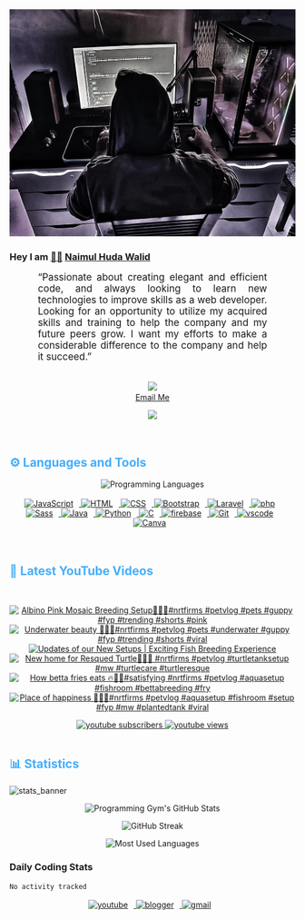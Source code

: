 <!-- ![github_cover_banner](https://www.digitalsolutionservices.com/img/services/web%20development.gif)-->

<div align="center" style="display:block;">
    <img height="400px" width="100%" alt="github cover banner" src="https://raw.githubusercontent.com/NaimulHudaWalid/NaimulHudaWalid/main/272276268_3114779035434264_920860974401480824_n.jpg"/> 
</div>

### Hey I am [👨🏻‍][facebook] [Naimul Huda Walid][youtube]



<p align:"center" style="text-align: justify; margin: 0 50px; font-size: 17px;" >
   “Passionate about creating elegant and efficient code, and always looking to learn new technologies to improve skills as a web developer. Looking for an opportunity to utilize my acquired skills and training to help the company and my future peers grow. I want my efforts to make a considerable difference to the company and help it succeed.”
<br>
<br>
<div align="center">

![](https://visitor-badge.glitch.me/badge?page_id=NaimulHudaWalid)
    <br />
[Email Me](mailto:dev.naimulhuda@gmail.com)
</div>
</p>
<!-- Typing SVG by DenverCoder1 - https://github.com/DenverCoder1/readme-typing-svg -->
<p align="center">
<!--   <a href="https://github.com/DenverCoder1/readme-typing-svg"> -->
    <img src="https://readme-typing-svg.herokuapp.com?color=E22FE4&width=380&height=45&lines=Open-Source+Enthusiast;Learning+In+Public;Empowering+Others;Nice+To+Meet+You+...&center=true"></a>

</p>
<br>
<!-- Languages and Tools -->

<h2 style="color: #44AEFB">⚙️ Languages and Tools</h2>
<div align="center" style="display:block;">
    <img width="100px" alt="Programming Languages" src="https://user-images.githubusercontent.com/78341798/194531121-47b0119a-ce00-439d-b586-125f86acb098.png"/> 
</div>
<br>   
<!-- Icons Resources -->
<!-- https://devicon.dev/ -->
<!-- https://cdn.jsdelivr.net/npm/simple-icons@v3/icons/ -->
<div align="center">
  <a href="https://developer.mozilla.org/en-US/docs/Web/JavaScript" target="_blank" rel="noreferrer">
      <img  alt="JavaScript" height="50px" style="padding-right:10px;" src="https://cdn.jsdelivr.net/gh/devicons/devicon/icons/javascript/javascript-plain.svg"/>
  </a>
  
 
  <a href="https://developer.mozilla.org/en-US/docs/Web/HTML" target="_blank" rel="noreferrer">
      <img  alt="HTML" height="50px" style="padding-right:10px;" src="https://cdn.jsdelivr.net/gh/devicons/devicon/icons/html5/html5-original.svg"/>
  </a>
  <a href="https://developer.mozilla.org/en-US/docs/Web/CSS" target="_blank" rel="noreferrer">
      <img  alt="CSS" height="50px" style="padding-right:10px;" src="https://cdn.jsdelivr.net/gh/devicons/devicon/icons/css3/css3-original.svg"/>
  </a>
  <a href="https://getbootstrap.com/" target="_blank" rel="noreferrer">
      <img  alt="Bootstrap" height="50px" style="padding-right:10px;" src="https://cdn.jsdelivr.net/gh/devicons/devicon/icons/bootstrap/bootstrap-original.svg"/>
  </a> 
  <a href="https://laravel.com/" target="_blank" rel="noreferrer">
      <img  alt="Laravel" height="50px" style="padding-right:10px;" src="https://cdn.jsdelivr.net/gh/devicons/devicon/icons/laravel/laravel-plain.svg"/>
  </a>
  <a href="https://www.php.net/" target="_blank" rel="noreferrer">
      <img  alt="php" height="50px" style="padding-right:10px;" src="https://cdn.jsdelivr.net/gh/devicons/devicon/icons/php/php-original.svg"/>
  </a>
  <a href="https://sass-lang.com/" target="_blank" rel="noreferrer">
      <img  alt="Sass" height="50px" style="padding-right:10px;" src="https://cdn.jsdelivr.net/gh/devicons/devicon/icons/sass/sass-original.svg"/>
  </a>
  <a href="https://www.java.com/en/" target="_blank" rel="noreferrer">
      <img  alt="Java" height="50px" style="padding-right:10px;" src="https://cdn.jsdelivr.net/gh/devicons/devicon/icons/java/java-original.svg"/>
  </a>    
  <a href="https://www.python.org/" target="_blank" rel="noreferrer">
      <img  alt="Python" height="50px" style="padding-right:10px;" src="https://cdn.jsdelivr.net/gh/devicons/devicon/icons/python/python-original.svg"/>
  </a>
  <a href="https://www.cprogramming.com/" target="_blank" rel="noreferrer">
      <img  alt="C" height="50px" style="padding-right:10px;" src="https://cdn.jsdelivr.net/gh/devicons/devicon/icons/c/c-original.svg"/>
  </a>
  
  <a href="https://firebase.google.com/" target="_blank" rel="noreferrer">
      <img  alt="firebase" height="50px" style="padding-right:10px;" src="https://cdn.jsdelivr.net/gh/devicons/devicon/icons/firebase/firebase-plain.svg"/>
  </a>
 
  <a href="https://git-scm.com/" target="_blank" rel="noreferrer">
      <img  alt="Git" height="50px" style="padding-right:10px;" src="https://cdn.jsdelivr.net/gh/devicons/devicon/icons/git/git-original.svg"/>
  </a>
  
  <a href="https://code.visualstudio.com/" target="_blank" rel="noreferrer">
      <img  alt="vscode" height="50px" style="padding-right:10px;"src="https://cdn.jsdelivr.net/gh/devicons/devicon/icons/vscode/vscode-original.svg"/>
  </a>
  <a href="https://www.canva.com/" target="_blank" rel="noreferrer">
      <img  alt="Canva" height="50px" style="padding-right:10px;" src="https://cdn.jsdelivr.net/gh/devicons/devicon/icons/canva/canva-original.svg"/> 
  </a>
</div>
<br>
<br>

<!-- Latest YouTube Videos -->

<h2 style="color: #44AEFB">🎦 Latest YouTube Videos</h2>
<br />

<!-- Resource/Reference: https://github.com/DenverCoder1/github-readme-youtube-cards -->
<div class="youtube videos cards" align="center">

<!-- BEGIN YOUTUBE-CARDS -->
[![Albino Pink Mosaic Breeding Setup💯🔥🖤#nrtfirms #petvlog #pets #guppy #fyp #trending #shorts #pink](https://ytcards.demolab.com/?id=rroGacGDLfE&title=Albino+Pink+Mosaic+Breeding+Setup%F0%9F%92%AF%F0%9F%94%A5%F0%9F%96%A4%23nrtfirms+%23petvlog+%23pets+%23guppy+%23fyp+%23trending+%23shorts+%23pink&lang=en&timestamp=1715694547&background_color=%230d1117&title_color=%23ffffff&stats_color=%23dedede&max_title_lines=1&width=250&border_radius=5 "Albino Pink Mosaic Breeding Setup💯🔥🖤#nrtfirms #petvlog #pets #guppy #fyp #trending #shorts #pink")](https://www.youtube.com/watch?v=rroGacGDLfE)
[![Underwater beauty 🖤🔥💯#nrtfirms #petvlog #pets #underwater #guppy #fyp #trending #shorts #viral](https://ytcards.demolab.com/?id=KFFy7eetWg0&title=Underwater+beauty+%F0%9F%96%A4%F0%9F%94%A5%F0%9F%92%AF%23nrtfirms+%23petvlog+%23pets+%23underwater+%23guppy+%23fyp+%23trending+%23shorts+%23viral&lang=en&timestamp=1715655143&background_color=%230d1117&title_color=%23ffffff&stats_color=%23dedede&max_title_lines=1&width=250&border_radius=5 "Underwater beauty 🖤🔥💯#nrtfirms #petvlog #pets #underwater #guppy #fyp #trending #shorts #viral")](https://www.youtube.com/watch?v=KFFy7eetWg0)
[![Updates of our New Setups | Exciting Fish Breeding Experience](https://ytcards.demolab.com/?id=Y_8SyWo1cHI&title=Updates+of+our+New+Setups+%7C+Exciting+Fish+Breeding+Experience&lang=en&timestamp=1715651464&background_color=%230d1117&title_color=%23ffffff&stats_color=%23dedede&max_title_lines=1&width=250&border_radius=5 "Updates of our New Setups | Exciting Fish Breeding Experience")](https://www.youtube.com/watch?v=Y_8SyWo1cHI)
[![New home for Resqued Turtle🖤🔥💯 #nrtfirms #petvlog #turtletanksetup #mw #turtlecare #turtleresque](https://ytcards.demolab.com/?id=hs5G9eovZco&title=New+home+for+Resqued+Turtle%F0%9F%96%A4%F0%9F%94%A5%F0%9F%92%AF+%23nrtfirms+%23petvlog+%23turtletanksetup+%23mw+%23turtlecare+%23turtleresque&lang=en&timestamp=1715612344&background_color=%230d1117&title_color=%23ffffff&stats_color=%23dedede&max_title_lines=1&width=250&border_radius=5 "New home for Resqued Turtle🖤🔥💯 #nrtfirms #petvlog #turtletanksetup #mw #turtlecare #turtleresque")](https://www.youtube.com/watch?v=hs5G9eovZco)
[![How betta fries eats 🔥💯🖤#satisfying #nrtfirms #petvlog #aquasetup #fishroom #bettabreeding #fry](https://ytcards.demolab.com/?id=x-T3aiLKtD8&title=How+betta+fries+eats+%F0%9F%94%A5%F0%9F%92%AF%F0%9F%96%A4%23satisfying+%23nrtfirms+%23petvlog+%23aquasetup+%23fishroom+%23bettabreeding+%23fry&lang=en&timestamp=1715525310&background_color=%230d1117&title_color=%23ffffff&stats_color=%23dedede&max_title_lines=1&width=250&border_radius=5 "How betta fries eats 🔥💯🖤#satisfying #nrtfirms #petvlog #aquasetup #fishroom #bettabreeding #fry")](https://www.youtube.com/watch?v=x-T3aiLKtD8)
[![Place of happiness 💯🔥🖤#nrtfirms #petvlog #aquasetup #fishroom #setup #fyp #mw #plantedtank #viral](https://ytcards.demolab.com/?id=14FSpQFdncU&title=Place+of+happiness+%F0%9F%92%AF%F0%9F%94%A5%F0%9F%96%A4%23nrtfirms+%23petvlog+%23aquasetup+%23fishroom+%23setup+%23fyp+%23mw+%23plantedtank+%23viral&lang=en&timestamp=1715498279&background_color=%230d1117&title_color=%23ffffff&stats_color=%23dedede&max_title_lines=1&width=250&border_radius=5 "Place of happiness 💯🔥🖤#nrtfirms #petvlog #aquasetup #fishroom #setup #fyp #mw #plantedtank #viral")](https://www.youtube.com/watch?v=14FSpQFdncU)
<!-- END YOUTUBE-CARDS -->
</div>

<!-- Begin Youtube Buttons -->
<!-- Resource/Reference:  https://github.com/DenverCoder1/custom-icon-badges -->
<div class="youtube buttons" align="center">
    <a href="https://www.youtube.com/channel/UCa3YaFwzSII0kKg3Nads2dQ"  target="_blank">
        <img alt="youtube subscribers" src="https://img.shields.io/youtube/channel/subscribers/UCa3YaFwzSII0kKg3Nads2dQ?logo=youtube&logoColor=red&style=for-the-badge"/>
    </a> 
    <a href="https://www.youtube.com/channel/UCa3YaFwzSII0kKg3Nads2dQ"  target="_blank">
        <img alt="youtube views" src="https://custom-icon-badges.demolab.com/youtube/channel/views/UCa3YaFwzSII0kKg3Nads2dQ?color=%23E05D44&logo=eye&logoColor=white&style=for-the-badge&labelColor=#555555"/>
    </a> 
</div>
<br>
<!-- End Youtube Buttons -->

<!-- Statistics -->

<h2 style="color: #44AEFB">📊 Statistics</h2>

![stats_banner](https://user-images.githubusercontent.com/78341798/194534778-d662496c-ae00-4e8d-ae9b-b90912054e7f.gif)

<!-- Begin Stats Cards -->
<!-- Resources:  -->
<!-- Github & Languages Stats: https://github.com/naimul15-12090/github-readme-stats --> 
<!-- Streak Stats: https://github.com/denvercoder1/github-readme-streak-stats -->
<!-- Change the value after ?username= to your GitHub username. -->
<div class="stats" align="center">

![Programming Gym's GitHub Stats](https://github-readme-stats.vercel.app/api?username=NaimulHudaWalid&hide=stars&count_private=true&show_icons=true&theme=algolia&border_radius=20)

![GitHub Streak](https://streak-stats.demolab.com?user=NaimulHudaWalid&count_private=true&theme=algolia&border_radius=22)

![Most Used Languages](https://github-readme-stats.vercel.app/api/top-langs/?username=NaimulHudaWalid&langs_count=8&layout=compact&show_icons=true&theme=algolia&border_radius=20)
    
<!-- ![Top Langs](https://github-readme-stats.vercel.app/api/top-langs/?username=naimul15-12090&langs_count=8) -->
<!-- [![Top Langs](https://github-readme-stats.vercel.app/api/top-langs/?username=naimul15-12090&layout=compact)](https://github.com/anuraghazra/github-readme-stats)
 -->
    
</div>
<!--  End Stats Cards -->



### Daily Coding Stats
<!--START_SECTION:waka-->

```txt
No activity tracked
```

<!--END_SECTION:waka-->
<!-- Begin Footer -->
<!-- Icons Resources -->
<!-- https://devicon.dev/ -->
<div class="footer" align="center" style="margin:15px;">
    <a href="https://www.youtube.com/channel/UCa3YaFwzSII0kKg3Nads2dQ" target="_blank">
        <img  style="margin:0 10px 10px 0;" src="https://user-images.githubusercontent.com/78341798/194531650-698ef1b1-9cbd-4b4f-96ef-5a2ec4b5d7e6.svg" alt="youtube" width="40px"/>
    </a>
    <a href="https://www.linkedin.com/in/naimulhudawalid/" target="_blank">
        <img style="margin:0 10px 10px 0;" src="https://user-images.githubusercontent.com/78341798/194531458-b5dfeb1b-bad5-4dfa-909a-2e402262db9a.svg" alt="blogger" width="40px"/>
    </a>
    <a href="mailto:dev.naimulhuda@gmail.com" target="_blank">
        <img style="margin:0 10px 10px 0;" src="https://user-images.githubusercontent.com/78341798/194531383-ddb2b774-5bb9-491c-b601-4a4a7d9792fb.svg" alt="gmail" width="40px"/>
    </a>
</div>
<!-- End Footer -->

[youtube]: https://www.youtube.com/channel/UCa3YaFwzSII0kKg3Nads2dQ
[facebook]: https://www.facebook.com/profile.php?id=100007065945838
